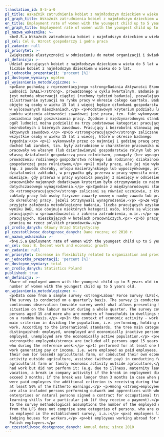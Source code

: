 ```yaml
---
translation_id: 8-5-a-0
pl_title: Wskaźnik zatrudnienia kobiet z najmłodszym dzieckiem w wieku do 5 lat wg BAEL
pl_graph_title: Wskaźnik zatrudnienia kobiet z najmłodszym dzieckiem w wieku do 5 lat wg BAEL
en_title: Employment rate of women with the youngest child up to 5 years old (LFS)
en_graph_title: Employment rate of women with the youngest child up to 5 years old (LFS)
pl_nazwa_wskaznika: >-
  <b>8.5.a Wskaźnik zatrudnienia kobiet z najmłodszym dzieckiem w wieku do 5 lat wg BAEL</b>
pl_cel: Cel 8. Wzrost gospodarczy i godna praca
pl_zadanie: null
pl_priorytet: >-
  Zwiększenie elastyczności w odniesieniu do metod organizacji i świadczenia pracy
pl_definicja: >-
  Udział pracujących kobiet z najmłodszym dzieckiem w wieku do 5 lat w ogólnej
  liczbie kobiet z najmłodszym dzieckiem w wieku do 5 lat.
pl_jednostka_prezentacji: 'procent [%]'
pl_dostepne_wymiary: ogółem
pl_wyjasnienia_metodologiczne: >-
  <p>Dane pochodzą z reprezentacyjnego <strong>Badania Aktywności Ekonomicznej
  Ludności (BAEL)</strong>, prowadzonego w cyklu kwartalnym. Badanie prowadzone
  jest metodą obserwacji ciągłej (ruchomy tydzień badania), pozwalającej na
  zilustrowanie sytuacji na rynku pracy w okresie całego kwartału. Badaniem
  objęte są osoby w wieku 15 lat i więcej będące członkami gospodarstw domowych
  w wylosowanych mieszkaniach.</p> <p>Podstawowym kryterium podziału ludności z
  punktu widzenia aktywności zawodowej jest praca, tzn. fakt wykonywania,
  posiadania bądź poszukiwania pracy. Zgodnie z międzynarodowymi standardami
  ogół ludności można podzielić na trzy podstawowe kategorie: pracujących,
  bezrobotnych i biernych zawodowo. Pracujący i bezrobotni stanowią populację
  aktywnych zawodowo.</p> <p>Do <strong>pracujących</strong> zaliczane są
  wszystkie osoby w wieku 15 lat i wiecej, które w okresie badanego
  tygodnia:</p> <p>1) wykonywały przez co najmniej 1 godzinę pracę przynoszącą
  dochód lub zarobek, tzn. były zatrudnione w charakterze pracownika najemnego,
  pracowały we własnym (lub dzierżawionym) gospodarstwie rolnym lub prowadziły
  własną działalność gospodarczą poza rolnictwem, pomagały (bez wynagrodzenia) w
  prowadzeniu rodzinnego gospodarstwa rolnego lub rodzinnej działalności
  gospodarczej poza rolnictwem,</p> <p>2) miały pracę, ale jej nie wykonywały
  (np. z powodu choroby, urlopu macierzyńskiego lub wypoczynkowego, przerwy w
  działalności zakładu), w przypadku gdy przerwa w pracy wynosiła mniej niż 3
  miesiące; gdy przerwa w pracy wynosiła powyżej 3 miesięcy w odniesieniu do
  pracowników najemnych dodatkowym kryterium było otrzymywanie co najmniej 59%
  dotychczasowego wynagrodzenia.</p> <p>Zgodnie z międzynarodowymi standardami,
  do <strong>pracujących</strong> zaliczani są również uczniowie, z którymi
  zakłady pracy lub osoby fizyczne zawarły umowę o naukę zawodu lub przyuczenie
  do określonej pracy, jeżeli otrzymywali wynagrodzenie.</p> <p>Ze względu na
  przyjęte założenia metodologiczne badania, liczba pracujących uzyskana w
  wyniku BAEL nie obejmuje niektórych kategorii osób, które są wliczane do
  pracujących w sprawozdawczości z zakresu zatrudnienia, m.in.:</p> <p>a)
  pracujących, mieszkających w hotelach pracowniczych,<p/> <p>b) pracujących za
  granicą na rzecz polskich pracodawców.</p>
pl_zrodlo_danych: Główny Urząd Statystyczny
pl_czestotliwosc_dostępnosc_danych: Dane roczne; od 2010 r.
en_nazwa_wskaznika: >-
  <b>8.5.a Employment rate of women with the youngest child up to 5 years old (LFS)</b>
en_cel: Goal 8. Decent work and economic growth
en_zadanie: null
en_priorytet: Increase in flexibility related to organization and provision of work
en_jednostka_prezentacji: 'percent [%]'
en_dostepne_wymiary: total
en_zrodlo_danych: Statistics Poland
published: true
en_definicja: >-
  Share of employed women with the youngest child up to 5 years old in the total
  number of women with the youngest child up to 5 years old.
en_wyjasnienia_metodologiczne: >-
  <p>Data come from a sample survey <strong>Labour Force Survey (LFS)</strong>.
  The survey is conducted on a quarterly basis. The survey is conducted as
  continuous observation (movable survey week) what allows presenting the
  situation on the labour market during a whole quarter. The survey covers
  persons aged 15 and more who are members of households in dwellings selected
  on a random basis.</p> <p>In the context of economic activity - work is the
  main criterion in dividing the population, i.e. performing, holding or seeking
  work. According to the international standards, the tree main categories are
  distinguished: employed, unemployed and economically inactive persons. The
  employed, unemployed are the economically active population.</p> <p>Among
  <strong>the employed</strong> are included all persons aged 15 years or more
  who during the reference week:</p> <p>1) performed for at least one hour any
  work generating pay or income, i.e. were employed as paid employees, worked on
  their own (or leased) agricultural farm, or conducted their own economic
  activity outside agriculture, assisted (without pay) in conducting family
  agricultural farm or family economic activity outside agriculture,</p> <p>2)
  had work but did not perform it: (e.g. due to illness, maternity leave or
  vacation, a break in company activity) if the break in employment did not
  exceed 3 months; if the break was longer than 3 months in case when persons
  were paid employees the additional criterion is receiving during that period
  at least 50% of the hitherto earnings.</p> <p>Among <strong>employees</strong>
  are also included persons performing outwork and apprentices with whom
  enterprises or natural persons signed a contract for occupational training or
  learning skills for a particular job (if they receive a payment).</p> <p>Due
  to the survey methodological assumptions the number of the employed obtained
  from the LFS does not comprise some categories of persons, who are considered
  as employed in the establishment survey, i.a.:</p> <p>a) employees living in
  lodging houses for workers,</p> <p>>b) employees working abroad for their
  Polish employers.</p>
en_czestotliwosc_dostępnosc_danych: Annual data; since 2010
---
```

